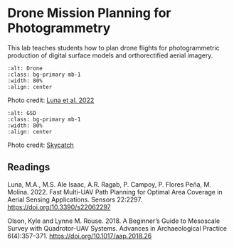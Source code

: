 # Drone Mission Planning for Photogrammetry

This lab teaches students how to plan drone flights for photogrammetric production of 
digital surface models and orthorectified aerial imagery.

```{image} /images/footprint.JPG
:alt: Drone
:class: bg-primary mb-1
:width: 80%
:align: center
```
Photo credit: [Luna et al. 2022](https://www.mdpi.com/1424-8220/22/6/2297)

```{image} /images/gsd.png
:alt: GSD
:class: bg-primary mb-1
:width: 80%
:align: center
```
Photo credit: [Skycatch](https://support.skycatch.com/hc/en-us/articles/12586674429843-FAQ-What-is-Ground-Sampling-Distance-GSD-in-Photogrammetry-)

## Readings

Luna, M.A., M.S. Ale Isaac, A.R. Ragab, P. Campoy, P. Flores Peña, M. Molina. 2022. 
Fast Multi-UAV Path Planning for Optimal Area Coverage in Aerial Sensing 
Applications. Sensors 22:2297. <https://doi.org/10.3390/s22062297>

Olson, Kyle and Lynne M. Rouse. 2018. A Beginner’s Guide to Mesoscale Survey with 
Quadrotor-UAV Systems. Advances in Archaeological Practice 6(4):357–371. 
<https://doi.org/10.1017/aap.2018.26>
